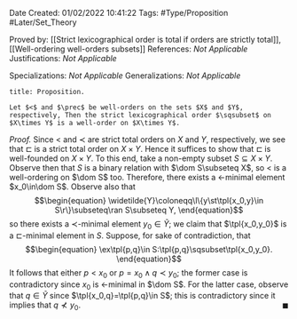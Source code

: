<div class="topSpace"></div>

Date Created: 01/02/2022 10:41:22
Tags: #Type/Proposition #Later/Set_Theory

Proved by: [[Strict lexicographical order is total if orders are strictly total]], [[Well-ordering well-orders subsets]]
References: <i>Not Applicable</i>
Justifications: <i>Not Applicable</i>

Specializations: <i>Not Applicable</i>
Generalizations: <i>Not Applicable</i>

``` ad-Proposition
title: Proposition.

Let $<$ and $\prec$ be well-orders on the sets $X$ and $Y$, respectively, Then the strict lexicographical order $\sqsubset$ on $X\times Y$ is a well-order on $X\times Y$.

```

<i>Proof.</i> Since $<$ and $\prec$ are strict total orders on $X$ and $Y$, respectively, we see that $\sqsubset$ is a strict total order on $X\times Y$. Hence it suffices to show that $\sqsubset$ is well-founded on $X\times Y$. To this end, take a non-empty subset $S\subseteq X\times Y$. Observe then that $S$ is a binary relation with $\dom S\subseteq X$, so $<$ is a well-ordering on $\dom S$ too. Therefore, there exists a $<$-minimal element $x_0\in\dom S$. Observe also that
$$\begin{equation}
    \widetilde{Y}\coloneqq\l\{y\st\tpl{x_0,y}\in S\r\}\subseteq\ran S\subseteq Y,
\end{equation}$$
so there exists a $\prec$-minimal element $y_0\in\widetilde{Y}$; we claim that $\tpl{x_0,y_0}$ is a $\sqsubset$-minimal element in $S$. Suppose, for sake of contradiction, that
$$\begin{equation}
    \ex\tpl{p,q}\in S:\tpl{p,q}\sqsubset\tpl{x_0,y_0}.
\end{equation}$$
It follows that either $p<x_0$ or $p=x_0\land q\prec y_0$; the former case is contradictory since $x_0$ is $<$-minimal in $\dom S$. For the latter case, observe that $q\in\widetilde{Y}$ since $\tpl{x_0,q}=\tpl{p,q}\in S$; this is contradictory since it implies that $q\not\prec y_0$.<span style="float:right;">$\blacksquare$</span>
